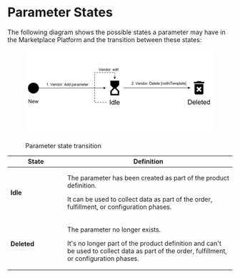 # Parameter States

The following diagram shows the possible states a parameter may have in the Marketplace Platform and the transition between these states:

<figure><img src="../../../../.gitbook/assets/Parameter (1).png" alt=""><figcaption><p>Parameter state transition</p></figcaption></figure>

<table><thead><tr><th width="113">State</th><th>Definition</th></tr></thead><tbody><tr><td><strong>Idle</strong></td><td><p>The parameter has been created as part of the product definition.</p><p></p><p>It can be used to collect data as part of the order, fulfillment, or configuration phases.</p></td></tr><tr><td><strong>Deleted</strong></td><td><p>The parameter no longer exists.</p><p></p><p>It's no longer part of the product definition and can't be used to collect data as part of the order, fulfillment, or configuration phases.</p></td></tr></tbody></table>

